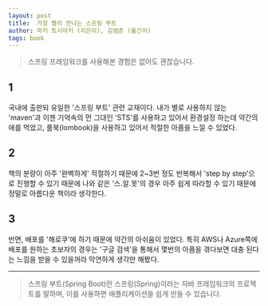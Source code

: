 ```yaml
---
layout: post
title:  가장 빨리 만나는 스프링 부트
author: 마키 토시아키 (지은이), 김범준 (옮긴이)
tags: book
---
```


> 스프링 프레임워크를 사용해본 경험은 없어도 괜찮습니다.

## 1
국내에 출판되 유일한 '스프링 부트' 관련 교재이다. 내가 별로 사용하지 않는 'maven'과 이젠 기억속의 먼 그대인 'STS'를 사용하고 있어서 환경설정 하는데 약간의 애를 먹었고, 룸북(lombook)을 사용하고 있어서 적절한 아픔을 느낄 수 있었다.

## 2
책의 분량이 아주 '완벽하게' 적절하기 때문에 2~3번 정도 반복해서 'step by step'으로 진행할 수 있기 때문에 나와 같은 '스.알.못'의 경우 아주 쉽게 따라할 수 있기 때문에 정말로 아름다운 책이라 생각한다.

## 3
반면, 배포를 '해로쿠'에 하기 때문에 약간의 아쉬움이 있었다. 특히 AWS나 Azure쪽에 배포를 원하는 초보자의 경우는 '구글 검색'을 통해서 몇번의 아픔을 겪다보면 대충 된다는 느낌을 받을 수 있을꺼라 막연하게 생각만 해봤다.

----

> 스프링 부트(Spring Boot)란 스프링(Spring)이라는 자바 프레임워크의 프로젝트를 말하며, 이를 사용하면 애플리케이션을 쉽게 만들 수 있습니다.